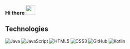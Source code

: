 ### Hi there <img src="https://raw.githubusercontent.com/m4gen/m4gen/main/wave.gif" width="30">

<!--
**m4gen/m4gen** is a ✨ _special_ ✨ repository because its `README.md` (this file) appears on your GitHub profile.

Here are some ideas to get you started:

- 🔭 I’m currently working on ...
- 🌱 I’m currently learning ...
- 👯 I’m looking to collaborate on ...
- 🤔 I’m looking for help with ...
- 💬 Ask me about ...
- 📫 How to reach me: ...
- 😄 Pronouns: ...
- ⚡ Fun fact: ...
-->

## Technologies
![Java](https://img.shields.io/badge/Java-blue?style=for-the-badge)
![JavaScript](https://img.shields.io/badge/JavaScript-black?style=for-the-badge&logo=javascript)
![HTML5](https://img.shields.io/badge/Html-orange?style=for-the-badge&logo=HTML5&logoColor=FFFFFF)
![CSS3](https://img.shields.io/badge/CSS-1976D2?style=for-the-badge&logo=CSS3&logoColor=FFFFFF)
![GitHub](https://img.shields.io/badge/GitHub-000000?style=for-the-badge&logo=github&logoColor=FFFFFF)
![Kotlin](https://img.shields.io/badge/Kotlin-8E24AA?style=for-the-badge&logo=Kotlin&logoColor=FFFFFF)
